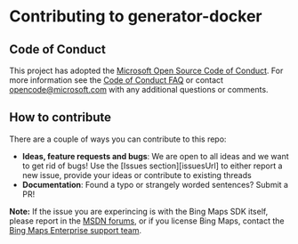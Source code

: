 ﻿# Contributing to generator-docker

## Code of Conduct

This project has adopted the [Microsoft Open Source Code of Conduct](https://opensource.microsoft.com/codeofconduct/). For more information see the [Code of Conduct FAQ](https://opensource.microsoft.com/codeofconduct/faq/) or contact [opencode@microsoft.com](mailto:opencode@microsoft.com) with any additional questions or comments.

## How to contribute

There are a couple of ways you can contribute to this repo:
* **Ideas, feature requests and bugs**: We are open to all ideas and we want to get rid of bugs! Use the [Issues section][issuesUrl] to either report a new issue, provide your ideas or contribute to existing threads
* **Documentation**: Found a typo or strangely worded sentences? Submit a PR!

**Note:** If the issue you are experincing is with the Bing Maps SDK itself, please report in the [MSDN forums](https://social.msdn.microsoft.com/Forums/en-US/home?forum=bingmapsajax&filter=alltypes&sort=lastpostdesc), or if you license Bing Maps, contact the [Bing Maps Enterprise support team](https://www.microsoft.com/maps/support.aspx).
